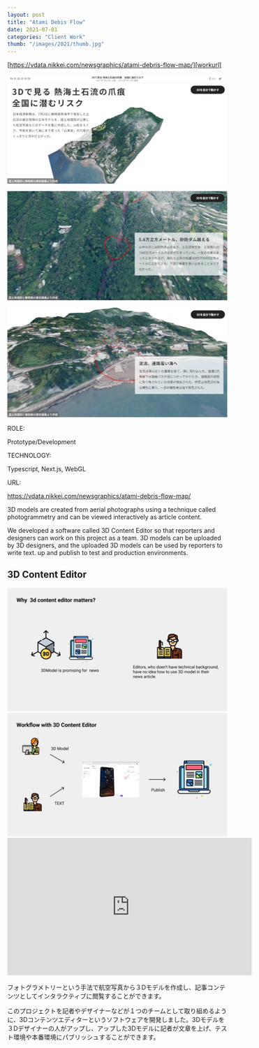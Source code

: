 ```yaml
---
layout: post
title: "Atami Debis Flow"
date: 2021-07-01
categories: "Client Work"
thumb: "/images/2021/thumb.jpg"
---
```


[https://vdata.nikkei.com/newsgraphics/atami-debris-flow-map/][workurl]

[![nikkei](/images/2021/02.jpg)][workUrl]

[![nikkei](/images/2021/03.jpg)][workUrl]

[![nikkei](/images/2021/04.jpg)][workUrl]

<div class="post-category">
<p class="post-title">ROLE:</p> 
<p class="post-value">Prototype/Development</p>
</div>

<div class="post-category">
<p class="post-title">TECHNOLOGY:</p>
<p class="post-value">Typescript, Next.js, WebGL</p>
</div>

<div class="post-category">
<p class="post-title">URL:</p>
<p class="post-value"><a href="https://vdata.nikkei.com/newsgraphics/atami-debris-flow-map/" target="_blank" >https://vdata.nikkei.com/newsgraphics/atami-debris-flow-map/</a></p>
</div>

<div class="post-description">
<p>3D models are created from aerial photographs using a technique called photogrammetry and can be viewed interactively as article content.</p>
<p>We developed a software called 3D Content Editor so that reporters and designers can work on this project as a team. 3D models can be uploaded by 3D designers, and the uploaded 3D models can be used by reporters to write text. up and publish to test and production environments.</p>
</div>

<div class="post-description">
<h2>3D Content Editor</h2>
<div><img src="/images/2021/editor01.png" alt="Italian Trulli"></div>
<div><img src="/images/2021/editor02.png" alt="Italian Trulli"></div>
<div>
<iframe width="560" height="315" src="https://www.youtube.com/embed/NK6rj96k6_8?start=77" title="YouTube video player" frameborder="0" allow="accelerometer; autoplay; clipboard-write; encrypted-media; gyroscope; picture-in-picture" allowfullscreen></iframe>
</div>
</div>


<div class="post-description">  
<p>
フォトグラメトリーという手法で航空写真から３Dモデルを作成し、記事コンテンツとしてインタラクティブに閲覧することができます。
</p>
<p>
このプロジェクトを記者やデザイナーなどが１つのチームとして取り組めるように、3Dコンテンツエディターというソフトウェアを開発しました。3Dモデルを３Dデザイナーの人がアップし、アップした3Dモデルに記者が文章を上げ、テスト環境や本番環境にパブリッシュすることができます。
</p>
</div>


[workurl]: https://vdata.nikkei.com/newsgraphics/atami-debris-flow-map/
